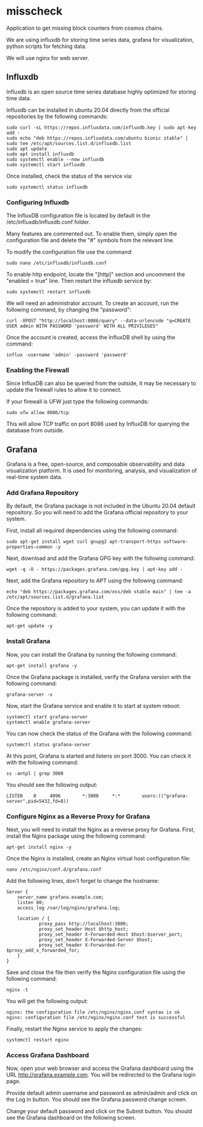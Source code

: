 # misscheck
Application to get missing block counters from cosmos chains. 

We are using influxdb for storing time series data, grafana
for visualization, python scripts for fetching data.

We will use nginx for web server.

## Influxdb

Influxdb is an open source time series database highly  optimized for storing time data.

Influxdb can be installed in ubuntu 20.04  directly from the official repositories by the following commands:

    sudo curl -sL https://repos.influxdata.com/influxdb.key | sudo apt-key add -
    sudo echo "deb https://repos.influxdata.com/ubuntu bionic stable" | sudo tee /etc/apt/sources.list.d/influxdb.list
    sudo apt update
    sudo apt install influxdb
    sudo systemctl enable --now influxdb
    sudo systemctl start influxdb

Once installed, check the status of the service via:

    sudo systemctl status influxdb

### Configuring Influxdb

The InfluxDB configuration file is located by default in the /etc/influxdb/influxdb.conf folder.

Many features are commented out. To enable them, simply open the configuration file and delete the "#" symbols from the relevant line.

To modify the configuration file use the command:

    sudo nano /etc/influxdb/influxdb.conf

To enable http endpoint, locate the "[http]" section and uncomment the "enabled = true" line. Then restart the influxdb service by:

    sudo systemctl restart influxdb

We will need an administrator account. To create an account, run the following command, by changing the "password":

    curl -XPOST "http://localhost:8086/query" --data-urlencode "q=CREATE USER admin WITH PASSWORD 'password' WITH ALL PRIVILEGES"

Once the account is created, access the InfluxDB shell by using the command:

    influx -username 'admin' -password 'password'

### Enabling the Firewall

Since InfluxDB can also be queried from the outside, it may be necessary to update the firewall rules to allow it to connect.

If your firewall is  UFW just type the following commands:

    sudo ufw allow 8086/tcp

This will allow TCP traffic on port 8086 used by InfluxDB for querying the database from outside.


## Grafana

Grafana is a free, open-source, and composable observability and data
visualization platform. It is used for monitoring, analysis, and
visualization of real-time system data.


### Add Grafana Repository

By default, the Grafana package is not included in the Ubuntu 20.04
default repository. So you will need to add the Grafana official
repository to your system.

First, install all required dependencies using the following command:

    sudo apt-get install wget curl gnupg2 apt-transport-https software-properties-common -y

Next, download and add the Grafana GPG key with the following command:

    wget -q -O - https://packages.grafana.com/gpg.key | apt-key add -

Next, add the Grafana repository to APT using the following command:

    echo "deb https://packages.grafana.com/oss/deb stable main" | tee -a /etc/apt/sources.list.d/grafana.list

Once the repository is added to your system, you can update it with the following command:

    apt-get update -y

### Install Grafana

Now, you can install the Grafana by running the following command:

    apt-get install grafana -y

Once the Grafana package is installed, verify the Grafana version with the following command:

    grafana-server -v

Now, start the Grafana service and enable it to start at system reboot:

    systemctl start grafana-server
    systemctl enable grafana-server

You can now check the status of the Grafana with the following command:

    systemctl status grafana-server

At this point, Grafana is started and listens on port 3000. You can check it with the following command:

    ss -antpl | grep 3000

You should see the following output:

    LISTEN    0     4096        *:3000     *:*        users:(("grafana-server",pid=5432,fd=8))                                       


### Configure Nginx as a Reverse Proxy for Grafana

Next, you will need to install the Nginx as a reverse proxy for Grafana.
First, install the Nginx package using the following command:

    apt-get install nginx -y

Once the Nginx is installed, create an Nginx virtual host configuration file:

    nano /etc/nginx/conf.d/grafana.conf

Add the following lines, don't forget to change the hostname:

    Server {
        server_name grafana.example.com;
        listen 80;
        access_log /var/log/nginx/grafana.log;

        location / {
                proxy_pass http://localhost:3000;
                proxy_set_header Host $http_host;
                proxy_set_header X-Forwarded-Host $host:$server_port;
                proxy_set_header X-Forwarded-Server $host;
                proxy_set_header X-Forwarded-For $proxy_add_x_forwarded_for;
        }
    }

Save and close the file then verify the Nginx configuration file using the following command:

    nginx -t

You will get the following output:

    nginx: the configuration file /etc/nginx/nginx.conf syntax is ok
    nginx: configuration file /etc/nginx/nginx.conf test is successful

Finally, restart the Nginx service to apply the changes:
 
    systemctl restart nginx

### Access Grafana Dashboard

Now, open your web browser and access the Grafana dashboard using the URL
http://grafana.example.com. You will be redirected to the Grafana login page.

Provide default admin username and password as admin/admin and click on
the Log in button. You should see the Grafana password change screen.


Change your default password and click on the Submit button. You should
see the Grafana dashboard on the following screen.


